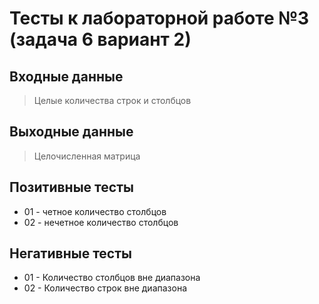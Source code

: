 # Тесты к лабораторной работе №3 (задача 6 вариант 2)

## Входные данные
> Целые количества строк и столбцов

## Выходные данные
> Целочисленная матрица

## Позитивные тесты
 - 01 - четное количество столбцов
 - 02 - нечетное количество столбцов

## Негативные тесты
 - 01 - Количество столбцов вне диапазона
 - 02 - Количество строк вне диапазона